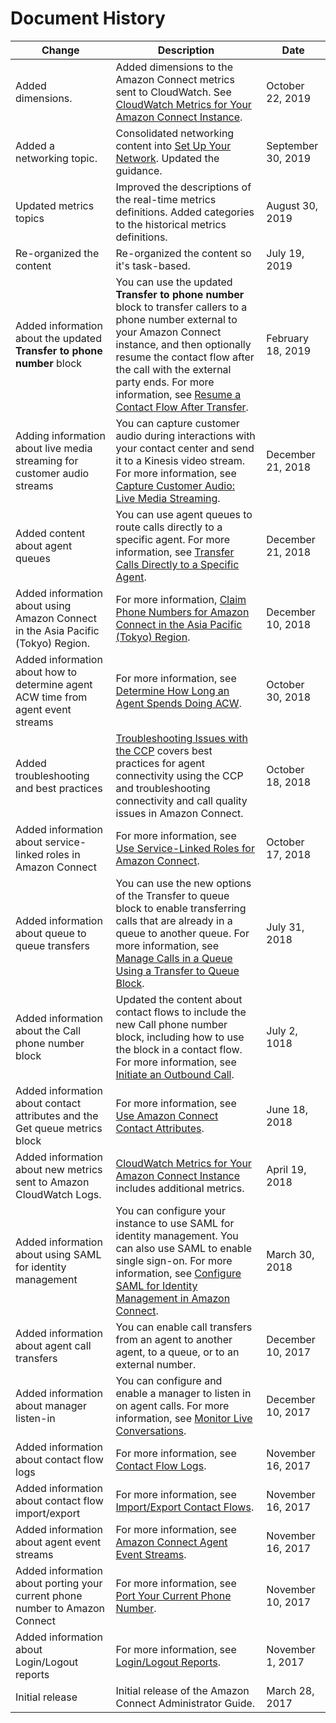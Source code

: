 # Document History<a name="doc-history"></a>


| Change | Description | Date | 
| --- | --- | --- | 
| Added dimensions\. |  Added dimensions to the Amazon Connect metrics sent to CloudWatch\. See [CloudWatch Metrics for Your Amazon Connect Instance](monitoring-cloudwatch.md)\.  | October 22, 2019 | 
| Added a networking topic\. | Consolidated networking content into [Set Up Your Network](ccp-networking.md)\. Updated the guidance\. | September 30, 2019 | 
| Updated metrics topics | Improved the descriptions of the real\-time metrics definitions\. Added categories to the historical metrics definitions\. | August 30, 2019 | 
| Re\-organized the content | Re\-organized the content so it's task\-based\. | July 19, 2019 | 
| Added information about the updated **Transfer to phone number** block | You can use the updated **Transfer to phone number** block to transfer callers to a phone number external to your Amazon Connect instance, and then optionally resume the contact flow after the call with the external party ends\. For more information, see [Resume a Contact Flow After Transfer](transfer.md#contact-flow-resume)\. | February 18, 2019 | 
| Adding information about live media streaming for customer audio streams | You can capture customer audio during interactions with your contact center and send it to a Kinesis video stream\. For more information, see [Capture Customer Audio: Live Media Streaming](customer-voice-streams.md)\. | December 21, 2018 | 
| Added content about agent queues | You can use agent queues to route calls directly to a specific agent\. For more information, see [Transfer Calls Directly to a Specific Agent](transfer.md#transfer-to-agent)\. | December 21, 2018 | 
| Added information about using Amazon Connect in the Asia Pacific \(Tokyo\) Region\. | For more information, [Claim Phone Numbers for Amazon Connect in the Asia Pacific \(Tokyo\) Region](connect-tokyo-region.md)\. | December 10, 2018 | 
| Added information about how to determine agent ACW time from agent event streams | For more information, see [Determine How Long an Agent Spends Doing ACW](agent-event-streams.md#determine-acw-time)\. | October 30, 2018 | 
| Added troubleshooting and best practices | [Troubleshooting Issues with the CCP](troubleshooting.md) covers best practices for agent connectivity using the CCP and troubleshooting connectivity and call quality issues in Amazon Connect\. | October 18, 2018 | 
| Added information about service\-linked roles in Amazon Connect | For more information, see [Use Service\-Linked Roles for Amazon Connect](connect-slr.md)\. | October 17, 2018 | 
| Added information about queue to queue transfers | You can use the new options of the Transfer to queue block to enable transferring calls that are already in a queue to another queue\. For more information, see [Manage Calls in a Queue Using a Transfer to Queue Block](transfer.md#queue-to-queue-transfer)\. | July 31, 2018 | 
| Added information about the Call phone number block | Updated the content about contact flows to include the new Call phone number block, including how to use the block in a contact flow\. For more information, see [Initiate an Outbound Call](using-call-number-block.md)\. | July 2, 1018 | 
| Added information about contact attributes and the Get queue metrics block | For more information, see [Use Amazon Connect Contact Attributes](connect-contact-attributes.md)\. | June 18, 2018 | 
| Added information about new metrics sent to Amazon CloudWatch Logs\. | [CloudWatch Metrics for Your Amazon Connect Instance](monitoring-cloudwatch.md) includes additional metrics\. | April 19, 2018 | 
| Added information about using SAML for identity management | You can configure your instance to use SAML for identity management\. You can also use SAML to enable single sign\-on\. For more information, see [Configure SAML for Identity Management in Amazon Connect](configure-saml.md)\. | March 30, 2018 | 
| Added information about agent call transfers | You can enable call transfers from an agent to another agent, to a queue, or to an external number\.  | December 10, 2017 | 
| Added information about manager listen\-in | You can configure and enable a manager to listen in on agent calls\. For more information, see [Monitor Live Conversations](monitor-conversations.md)\. | December 10, 2017 | 
| Added information about contact flow logs | For more information, see [Contact Flow Logs](contact-flow-logs.md)\. | November 16, 2017 | 
| Added information about contact flow import/export | For more information, see [Import/Export Contact Flows](contact-flow-import-export.md)\. | November 16, 2017 | 
| Added information about agent event streams | For more information, see [Amazon Connect Agent Event Streams](agent-event-streams.md)\. | November 16, 2017 | 
| Added information about porting your current phone number to Amazon Connect | For more information, see [Port Your Current Phone Number](port-phone-number.md)\. | November 10, 2017 | 
| Added information about Login/Logout reports | For more information, see [Login/Logout Reports](login-logout-reports.md)\. | November 1, 2017 | 
| Initial release | Initial release of the Amazon Connect Administrator Guide\. | March 28, 2017 | 
